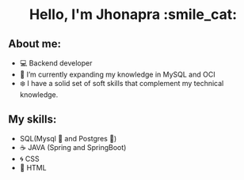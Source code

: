 <div align="center">
  <h1 aling="center">Hello, I'm Jhonapra :smile_cat:</h1>
</div>

## About me:
- :computer: Backend developer
- 🌱 I’m currently expanding my knowledge in MySQL and OCI
- :snowflake: I have a solid set of soft skills that complement my technical knowledge.

## My skills:
- SQL(Mysql :dolphin: and Postgres :elephant:)
- :coffee: JAVA (Spring and SpringBoot)
- :cyclone: CSS
- :large_orange_diamond: HTML


<!--
**Jhonapra/Jhonapra** is a ✨ _special_ ✨ repository because its `README.md` (this file) appears on your GitHub profile.

Here are some ideas to get you started:

- 🔭 I’m currently working on ...
- 🌱 I’m currently learning ...
- 👯 I’m looking to collaborate on ...
- 🤔 I’m looking for help with ...
- 💬 Ask me about ...
- 📫 How to reach me: ...
- 😄 Pronouns: ...
- ⚡ Fun fact: ...
-->
